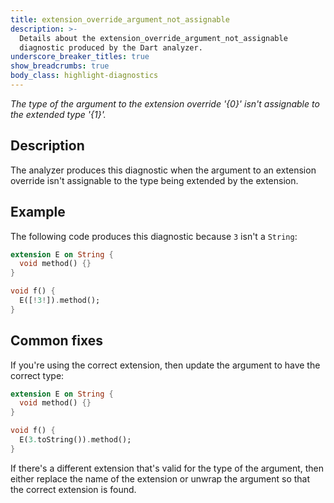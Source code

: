 ```yaml
---
title: extension_override_argument_not_assignable
description: >-
  Details about the extension_override_argument_not_assignable
  diagnostic produced by the Dart analyzer.
underscore_breaker_titles: true
show_breadcrumbs: true
body_class: highlight-diagnostics
---
```


_The type of the argument to the extension override '{0}' isn't assignable to
the extended type '{1}'._

## Description

The analyzer produces this diagnostic when the argument to an extension
override isn't assignable to the type being extended by the extension.

## Example

The following code produces this diagnostic because `3` isn't a `String`:

```dart
extension E on String {
  void method() {}
}

void f() {
  E([!3!]).method();
}
```

## Common fixes

If you're using the correct extension, then update the argument to have the
correct type:

```dart
extension E on String {
  void method() {}
}

void f() {
  E(3.toString()).method();
}
```

If there's a different extension that's valid for the type of the argument,
then either replace the name of the extension or unwrap the argument so
that the correct extension is found.

